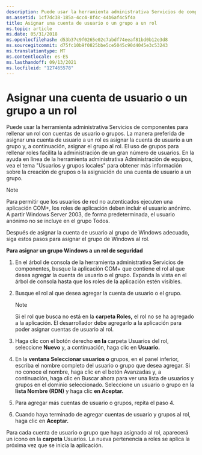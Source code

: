 ```yaml
---
description: Puede usar la herramienta administrativa Servicios de componentes para rellenar un rol con cuentas de usuario o grupos.
ms.assetid: 1cf7dc38-185a-4cc4-8f4c-44b6af4c5f4a
title: Asignar una cuenta de usuario o un grupo a un rol
ms.topic: article
ms.date: 05/31/2018
ms.openlocfilehash: d53b37c9f0265e02c7abdf74eeaf81bd0b12e3d8
ms.sourcegitcommit: d75fc10b9f0825bbe5ce5045c90d4045e3c53243
ms.translationtype: MT
ms.contentlocale: es-ES
ms.lasthandoff: 09/13/2021
ms.locfileid: "127465578"
---
```

# <a name="assigning-a-user-account-or-group-to-a-role"></a>Asignar una cuenta de usuario o un grupo a un rol

Puede usar la herramienta administrativa Servicios de componentes para rellenar un rol con cuentas de usuario o grupos. La manera preferida de asignar una cuenta de usuario a un rol es asignar la cuenta de usuario a un grupo y, a continuación, asignar el grupo al rol. El uso de grupos para rellenar roles facilita la administración de un gran número de usuarios. En la ayuda en línea de la herramienta administrativa Administración de equipos, vea el tema "Usuarios y grupos locales" para obtener más información sobre la creación de grupos o la asignación de una cuenta de usuario a un grupo.

> [!Note]  
> Para permitir que los usuarios de red no autenticados ejecuten una aplicación COM+, los roles de aplicación deben incluir el usuario anónimo. A partir Windows Server 2003, de forma predeterminada, el usuario anónimo no se incluye en el grupo Todos.

 

Después de asignar la cuenta de usuario al grupo de Windows adecuado, siga estos pasos para asignar el grupo de Windows al rol.

**Para asignar un grupo Windows a un rol de seguridad**

1.  En el árbol de consola de la herramienta administrativa Servicios de componentes, busque la aplicación COM+ que contiene el rol al que desea agregar la cuenta de usuario o el grupo. Expanda la vista en el árbol de consola hasta que los roles de la aplicación estén visibles.

2.  Busque el rol al que desea agregar la cuenta de usuario o el grupo.

    > [!Note]  
    > Si el rol que busca no está en la **carpeta Roles,** el rol no se ha agregado a la aplicación. El desarrollador debe agregarlo a la aplicación para poder asignar cuentas de usuario al rol.

     

3.  Haga clic con el botón derecho **en la** carpeta Usuarios del rol, seleccione **Nuevo** y, a continuación, haga clic en **Usuario.**

4.  En la **ventana Seleccionar usuarios o** grupos, en el panel inferior, escriba el nombre completo del usuario o grupo que desea agregar. Si no conoce el nombre,  haga clic  en el botón Avanzadas y, a continuación, haga clic en Buscar ahora para ver una lista de usuarios y grupos en el dominio seleccionado. Seleccione un usuario o grupo en la **lista Nombre (RDN)** y haga clic **en Aceptar.**

5.  Para agregar más cuentas de usuario o grupos, repita el paso 4.

6.  Cuando haya terminado de agregar cuentas de usuario y grupos al rol, haga clic en **Aceptar.**

Para cada cuenta de usuario o grupo que haya asignado al rol, aparecerá un icono en la **carpeta** Usuarios. La nueva pertenencia a roles se aplica la próxima vez que se inicia la aplicación.

 

 




